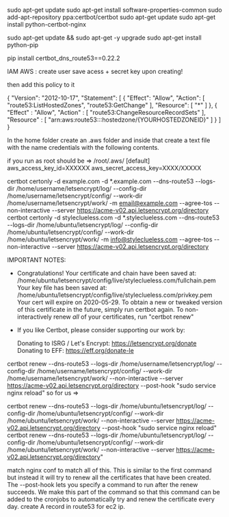 sudo apt-get update
sudo apt-get install software-properties-common
sudo add-apt-repository ppa:certbot/certbot
sudo apt-get update
sudo apt-get install python-certbot-nginx


sudo apt-get update && sudo apt-get -y upgrade
sudo apt-get install python-pip


pip install certbot_dns_route53==0.22.2



IAM AWS : 
create user 
save acess + secret key upon creating!

then add this policy to it 

{
    "Version": "2012-10-17",
    "Statement": [
        {
            "Effect": "Allow",
            "Action": [
                "route53:ListHostedZones",
                "route53:GetChange"
            ],
            "Resource": [
                "*"
            ]
        },
        {
            "Effect" : "Allow",
            "Action" : [
                "route53:ChangeResourceRecordSets"
            ],
            "Resource" : [
                "arn:aws:route53:::hostedzone/{YOURHOSTEDZONEID}"
            ]
        }
    ]
}


In the home folder create an .aws
 folder and inside that create a text file with the name 
 credentials with the following contents.
 
 if you run as root should be => /root/.aws/
[default]
aws_access_key_id=XXXXXX
aws_secret_access_key=XXXX/XXXXX

certbot certonly -d example.com -d *.example.com --dns-route53 --logs-dir /home/username/letsencrypt/log/ --config-dir /home/username/letsencrypt/config/ --work-dir /home/username/letsencrypt/work/ -m email@example.com --agree-tos --non-interactive --server https://acme-v02.api.letsencrypt.org/directory
certbot certonly -d styleclueless.com -d *.styleclueless.com --dns-route53 --logs-dir /home/ubuntu/letsencrypt/log/ --config-dir /home/ubuntu/letsencrypt/config/ --work-dir /home/ubuntu/letsencrypt/work/ -m info@styleclueless.com --agree-tos --non-interactive --server https://acme-v02.api.letsencrypt.org/directory

IMPORTANT NOTES:
 - Congratulations! Your certificate and chain have been saved at:
   /home/ubuntu/letsencrypt/config/live/styleclueless.com/fullchain.pem
   Your key file has been saved at:
   /home/ubuntu/letsencrypt/config/live/styleclueless.com/privkey.pem
   Your cert will expire on 2020-05-29. To obtain a new or tweaked
   version of this certificate in the future, simply run certbot
   again. To non-interactively renew *all* of your certificates, run
   "certbot renew"
 - If you like Certbot, please consider supporting our work by:

   Donating to ISRG / Let's Encrypt:   https://letsencrypt.org/donate
   Donating to EFF:                    https://eff.org/donate-le


certbot renew --dns-route53 --logs-dir /home/username/letsencrypt/log/ --config-dir /home/username/letsencrypt/config/ --work-dir /home/username/letsencrypt/work/ --non-interactive --server https://acme-v02.api.letsencrypt.org/directory --post-hook "sudo service nginx reload"
so for us =>

certbot renew --dns-route53 --logs-dir /home/ubuntu/letsencrypt/log/ --config-dir /home/ubuntu/letsencrypt/config/ --work-dir /home/ubuntu/letsencrypt/work/ --non-interactive --server https://acme-v02.api.letsencrypt.org/directory --post-hook "sudo service nginx reload"
certbot renew --dns-route53 --logs-dir /home/ubuntu/letsencrypt/log/ --config-dir /home/ubuntu/letsencrypt/config/ --work-dir /home/ubuntu/letsencrypt/work/ --non-interactive --server https://acme-v02.api.letsencrypt.org/directory"

match nginx conf to match all of this.
This is similar to the first command but instead it will try to renew all the certificates that have been created. The --post-hook lets you specify a command to run after the renew succeeds. We make this part of the command so that this command can be added to the cronjobs to automatically try and renew the certificate every day. 
create A record in route53 for ec2 ip. 

